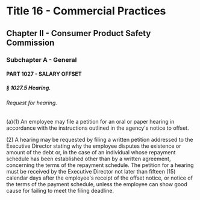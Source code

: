 
# Title 16 - Commercial Practices
## Chapter II - Consumer Product Safety Commission
### Subchapter A - General
#### PART 1027 - SALARY OFFSET
##### § 1027.5 Hearing.
###### Request for hearing.

(a)(1) An employee may file a petition for an oral or paper hearing in accordance with the instructions outlined in the agency's notice to offset.

(2) A hearing may be requested by filing a written petition addressed to the Executive Director stating why the employee disputes the existence or amount of the debt or, in the case of an individual whose repayment schedule has been established other than by a written agreement, concerning the terms of the repayment schedule. The petition for a hearing must be received by the Executive Director not later than fifteen (15) calendar days after the employee's receipt of the offset notice, or notice of the terms of the payment schedule, unless the employee can show good cause for failing to meet the filing deadline.
